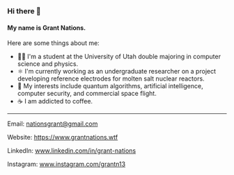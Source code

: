 ### Hi there 👋

#### My name is Grant Nations.

Here are some things about me:

- 👨‍🎓 I'm a student at the University of Utah double majoring in computer science and physics.
- ⚛ I'm currently working as an undergraduate researcher on a project developing reference electrodes for molten salt nuclear reactors.
- 🚀 My interests include quantum algorithms, artificial intelligence, computer security, and commercial space flight.
- ☕ I am addicted to coffee.


---


Email: <nationsgrant@gmail.com>

Website: https://www.grantnations.wtf

LinkedIn: www.linkedin.com/in/grant-nations

Instagram: www.instagram.com/grantn13
